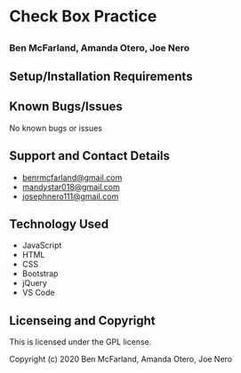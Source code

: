 # Check Box Practice

## 

### Ben McFarland, Amanda Otero, Joe Nero


## Setup/Installation Requirements


## Known Bugs/Issues

No known bugs or issues

## Support and Contact Details

* benrmcfarland@gmail.com
* mandystar018@gmail.com
* josephnero111@gmail.com

## Technology Used

* JavaScript
* HTML
* CSS
* Bootstrap
* jQuery
* VS Code

## Licenseing and Copyright

This is licensed under the GPL license.

Copyright (c) 2020 Ben McFarland, Amanda Otero, Joe Nero
